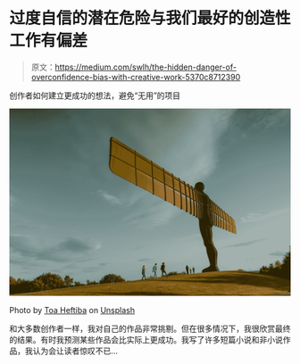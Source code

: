 # 过度自信的潜在危险与我们最好的创造性工作有偏差

> 原文：<https://medium.com/swlh/the-hidden-danger-of-overconfidence-bias-with-creative-work-5370c8712390>

创作者如何建立更成功的想法，避免“无用”的项目

![](img/aa528e266cf1cdcd23c76fd2afb10377.png)

Photo by [Toa Heftiba](https://unsplash.com/@heftiba?utm_source=medium&utm_medium=referral) on [Unsplash](https://unsplash.com?utm_source=medium&utm_medium=referral)

和大多数创作者一样，我对自己的作品非常挑剔。但在很多情况下，我很欣赏最终的结果。有时我预测某些作品会比实际上更成功。我写了许多短篇小说和非小说作品，我认为会让读者惊叹不已…